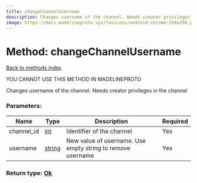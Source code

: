```yaml
---
title: changeChannelUsername
description: Changes username of the channel. Needs creator privileges in the channel
image: https://docs.madelineproto.xyz/favicons/android-chrome-256x256.png
---
```

# Method: changeChannelUsername  
[Back to methods index](index.md)


YOU CANNOT USE THIS METHOD IN MADELINEPROTO


Changes username of the channel. Needs creator privileges in the channel

### Parameters:

| Name     |    Type       | Description | Required |
|----------|---------------|-------------|----------|
|channel\_id|[int](../types/int.md) | Identifier of the channel | Yes|
|username|[string](../types/string.md) | New value of username. Use empty string to remove username | Yes|


### Return type: [Ok](../types/Ok.md)

